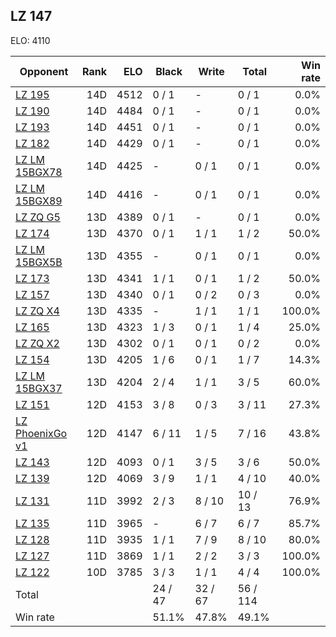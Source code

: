 ## LZ 147 ##

ELO: 4110

Opponent | Rank | ELO | Black | Write | Total | Win rate
---------|-----:|----:|-------|-------|-------|-------:
[LZ 195](LZ%20195.md) | 14D | 4512 | 0 / 1 | - | 0 / 1 | 0.0%
[LZ 190](LZ%20190.md) | 14D | 4484 | 0 / 1 | - | 0 / 1 | 0.0%
[LZ 193](LZ%20193.md) | 14D | 4451 | 0 / 1 | - | 0 / 1 | 0.0%
[LZ 182](LZ%20182.md) | 14D | 4429 | 0 / 1 | - | 0 / 1 | 0.0%
[LZ LM 15BGX78](LZ%20LM%2015BGX78.md) | 14D | 4425 | - | 0 / 1 | 0 / 1 | 0.0%
[LZ LM 15BGX89](LZ%20LM%2015BGX89.md) | 14D | 4416 | - | 0 / 1 | 0 / 1 | 0.0%
[LZ ZQ G5](LZ%20ZQ%20G5.md) | 13D | 4389 | 0 / 1 | - | 0 / 1 | 0.0%
[LZ 174](LZ%20174.md) | 13D | 4370 | 0 / 1 | 1 / 1 | 1 / 2 | 50.0%
[LZ LM 15BGX5B](LZ%20LM%2015BGX5B.md) | 13D | 4355 | - | 0 / 1 | 0 / 1 | 0.0%
[LZ 173](LZ%20173.md) | 13D | 4341 | 1 / 1 | 0 / 1 | 1 / 2 | 50.0%
[LZ 157](LZ%20157.md) | 13D | 4340 | 0 / 1 | 0 / 2 | 0 / 3 | 0.0%
[LZ ZQ X4](LZ%20ZQ%20X4.md) | 13D | 4335 | - | 1 / 1 | 1 / 1 | 100.0%
[LZ 165](LZ%20165.md) | 13D | 4323 | 1 / 3 | 0 / 1 | 1 / 4 | 25.0%
[LZ ZQ X2](LZ%20ZQ%20X2.md) | 13D | 4302 | 0 / 1 | 0 / 1 | 0 / 2 | 0.0%
[LZ 154](LZ%20154.md) | 13D | 4205 | 1 / 6 | 0 / 1 | 1 / 7 | 14.3%
[LZ LM 15BGX37](LZ%20LM%2015BGX37.md) | 13D | 4204 | 2 / 4 | 1 / 1 | 3 / 5 | 60.0%
[LZ 151](LZ%20151.md) | 12D | 4153 | 3 / 8 | 0 / 3 | 3 / 11 | 27.3%
[LZ PhoenixGo v1](LZ%20PhoenixGo%20v1.md) | 12D | 4147 | 6 / 11 | 1 / 5 | 7 / 16 | 43.8%
[LZ 143](LZ%20143.md) | 12D | 4093 | 0 / 1 | 3 / 5 | 3 / 6 | 50.0%
[LZ 139](LZ%20139.md) | 12D | 4069 | 3 / 9 | 1 / 1 | 4 / 10 | 40.0%
[LZ 131](LZ%20131.md) | 11D | 3992 | 2 / 3 | 8 / 10 | 10 / 13 | 76.9%
[LZ 135](LZ%20135.md) | 11D | 3965 | - | 6 / 7 | 6 / 7 | 85.7%
[LZ 128](LZ%20128.md) | 11D | 3935 | 1 / 1 | 7 / 9 | 8 / 10 | 80.0%
[LZ 127](LZ%20127.md) | 11D | 3869 | 1 / 1 | 2 / 2 | 3 / 3 | 100.0%
[LZ 122](LZ%20122.md) | 10D | 3785 | 3 / 3 | 1 / 1 | 4 / 4 | 100.0%
Total | | | 24 / 47 | 32 / 67 | 56 / 114 | 
Win rate| | | 51.1% | 47.8% | 49.1% | 
